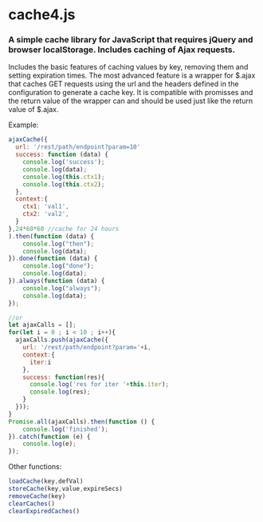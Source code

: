 # cache4.js
### A simple cache library for JavaScript that requires jQuery and browser localStorage. Includes caching of Ajax requests.

Includes the basic features of caching values by key, removing them and setting expiration times.
The most advanced feature is a wrapper for $.ajax that caches GET requests using the url and the headers defined in the configuration to generate a cache key.
It is compatible with promisses and the return value of the wrapper can and should be used just like the return value of $.ajax.

Example:

```javascript
ajaxCache({
  url: '/rest/path/endpoint?param=10'
  success: function (data) {
    console.log('success');
    console.log(data);
    console.log(this.ctx1);
    console.log(this.ctx2);    
  },
  context:{
    ctx1: 'val1',
    ctx2: 'val2',
  }
},24*60*60 //cache for 24 hours
).then(function (data) {
    console.log("then");
    console.log(data);
}).done(function (data) {
    console.log("done");
    console.log(data);
}).always(function (data) {
    console.log("always");
    console.log(data);
});

//or
let ajaxCalls = [];
for(let i = 0 ; i < 10 ; i++){
  ajaxCalls.push(ajaxCache({
    url: '/rest/path/endpoint?param='+i,
    context:{
      iter:i
    },
    success: function(res){
      console.log('res for iter '+this.iter);
      console.log(res);
    }
  }));
}
Promise.all(ajaxCalls).then(function () {
    console.log('finished');
}).catch(function (e) {
    console.log(e);
});


```

Other functions:

```javascript
loadCache(key,defVal)
storeCache(key,value,expireSecs)
removeCache(key)
clearCaches()
clearExpiredCaches()
```
